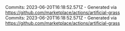 Commits: 2023-06-20T16:18:52.571Z - Generated via https://github.com/marketplace/actions/artificial-grass
<br>
Commits: 2023-06-20T16:18:52.571Z - Generated via https://github.com/marketplace/actions/artificial-grass
<br>
